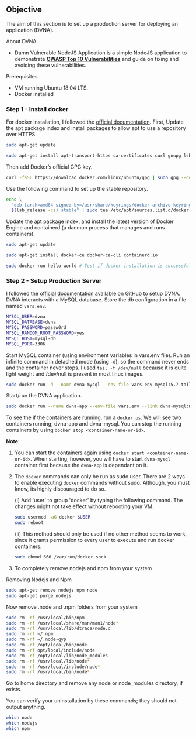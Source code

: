 ## **Objective**

The aim of this section is to set up a production server for deploying an application (DVNA).

About DVNA

-   Damn Vulnerable NodeJS Application is a simple NodeJS application to demonstrate **[OWASP Top 10 Vulnerabilities](https://www.owasp.org/index.php/Top_10-2017_Top_10)** and guide on fixing and avoiding these vulnerabilities.

Prerequisites

-   VM running Ubuntu 18.04 LTS.
-   Docker installed

### **Step 1 - Install docker**

For docker installation, I followed the [official documentation](https://docs.docker.com/engine/install/ubuntu/). First, Update the apt package index and install packages to allow apt to use a repository over HTTPS.

```bash
sudo apt-get update

sudo apt-get install apt-transport-https ca-certificates curl gnupg lsb-release
```
    
Then add Docker’s official GPG key.

```bash
curl -fsSL https://download.docker.com/linux/ubuntu/gpg | sudo gpg --dearmor -o /usr/share/keyrings docker-archive-keyring.gpg
```
    
Use the following command to set up the stable repository.

```bash
echo \
  "deb [arch=amd64 signed-by=/usr/share/keyrings/docker-archive-keyring.gpg] https://download.docker.com/linux/ubuntu \
  $(lsb_release -cs) stable" | sudo tee /etc/apt/sources.list.d/docker.list > /dev/null
```

Update the apt package index, and install the latest version of Docker Engine and containerd (a daemon process that manages and runs containers).

```bash
sudo apt-get update

sudo apt-get install docker-ce docker-ce-cli containerd.io

sudo docker run hello-world # Test if docker installation is successful 
```

### **Step 2 - Setup Production Server**

I followed the [official documentation](https://github.com/appsecco/dvna) available on GitHub to setup DVNA. DVNA interacts with a MySQL database. Store the db configuration in a file named `vars.env`.

```bash
MYSQL_USER=dvna
MYSQL_DATABASE=dvna
MYSQL_PASSWORD=passw0rd
MYSQL_RANDOM_ROOT_PASSWORD=yes
MYSQL_HOST=mysql-db
MYSQL_PORT=3306
```

Start MySQL container (using environment variables in vars.env file). Run an infinite command in detached mode (using `-d`), so the command never ends and the container never stops. I used `tail -f /dev/null` because it is quite light weight and /dev/null is present in most linux images.
   
```bash
sudo docker run -d --name dvna-mysql --env-file vars.env mysql:5.7 tail -f /dev/null
```
    
Start/run the DVNA application.

```bash
sudo docker run --name dvna-app --env-file vars.env --link dvna-mysql:mysql-db -p 9090:9090 -d appsecco/dvna
```

To see the if the containers are running, run a `docker ps`. We will see two containers running; dvna-app and dvna-mysql. You can stop the running containers by using `docker stop <container-name-or-id>`. 
	
<b>**Note:**</b> 

1.  You can start the containers again using `docker start <container-name-or-id>`. When starting, however, you will have to start `dvna-mysql` container first because the `dvna-app` is dependant on it.

2. The `docker` commands can only be run as sudo user. There are 2 ways to enable executing `docker` commands without sudo. Although, you must know, its highly discouraged to do so. 

    (i) Add 'user' to group 'docker' by typing the following command. The changes might not take effect without rebooting your VM. 
    
    ```bash
    sudo usermod -aG docker $USER  
    sudo reboot
    ```

    (ii) This method should only be used if no other method seems to work, since it grants permission to every user to execute and run docker containers.

    ```bash
    sudo chmod 666 /var/run/docker.sock
    ```

3. To completely remove nodejs and npm from your system 

Removing Nodejs and Npm
```bash
sudo apt-get remove nodejs npm node
sudo apt-get purge nodejs
```

Now remove .node and .npm folders from your system
```bash
sudo rm -rf /usr/local/bin/npm 
sudo rm -rf /usr/local/share/man/man1/node* 
sudo rm -rf /usr/local/lib/dtrace/node.d 
sudo rm -rf ~/.npm 
sudo rm -rf ~/.node-gyp 
sudo rm -rf /opt/local/bin/node 
sudo rm -rf opt/local/include/node 
sudo rm -rf /opt/local/lib/node_modules  
sudo rm -rf /usr/local/lib/node*
sudo rm -rf /usr/local/include/node*
sudo rm -rf /usr/local/bin/node*
```

Go to home directory and remove any node or node_modules directory, if exists.

You can verify your uninstallation by these commands; they should not output anything.
```bash
which node
which nodejs
which npm
```